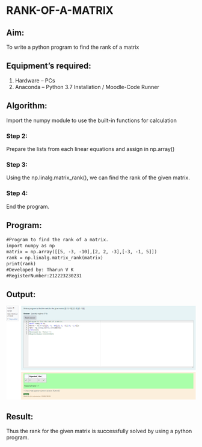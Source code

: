 # RANK-OF-A-MATRIX
## Aim:
To write a python program to find the rank of a matrix
## Equipment’s required:
1. 	Hardware – PCs
2. 	Anaconda – Python 3.7 Installation / Moodle-Code Runner
## Algorithm:
Import the numpy module to use the built-in functions for calculation
### Step 2: 
Prepare the lists from each linear equations and assign in np.array()
### Step 3: 
Using the np.linalg.matrix_rank(), we can find the rank of the given matrix.
### Step 4:
End the program. 
## Program:
```
#Program to find the rank of a matrix.
import numpy as np
matrix = np.array([[5, -3, -10],[2, 2, -3],[-3, -1, 5]])
rank = np.linalg.matrix_rank(matrix)
print(rank)
#Developed by: Tharun V K
#RegisterNumber:212223230231
```
## Output:
![alt text](<Screenshot 2024-04-10 183408.png>)

## Result:
Thus the rank for the given matrix is successfully solved by  using a python program.

